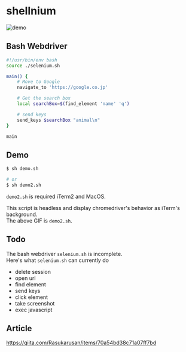 # shellnium

![demo](https://user-images.githubusercontent.com/17779386/85990922-aacbd080-ba2d-11ea-8e88-cc9b79075b31.gif)

## Bash Webdriver

```sh
#!/usr/bin/env bash
source ./selenium.sh

main() {
    # Move to Google
    navigate_to 'https://google.co.jp'

    # Get the search box
    local searchBox=$(find_element 'name' 'q')

    # send keys
    send_keys $searchBox "animal\n"
}

main
```

## Demo

```sh
$ sh demo.sh

# or
$ sh demo2.sh
```

`demo2.sh` is required iTerm2 and MacOS.

This script is headless and display chromedriver's behavior as iTerm's background.  
The above GIF is `demo2.sh`.

## Todo

The bash webdriver `selenium.sh` is incomplete.  
Here's what `selenium.sh` can currently do

- delete session
- open url
- find element
- send keys
- click element
- take screenshot
- exec javascript

## Article

https://qiita.com/Rasukarusan/items/70a54bd38c71a07ff7bd
